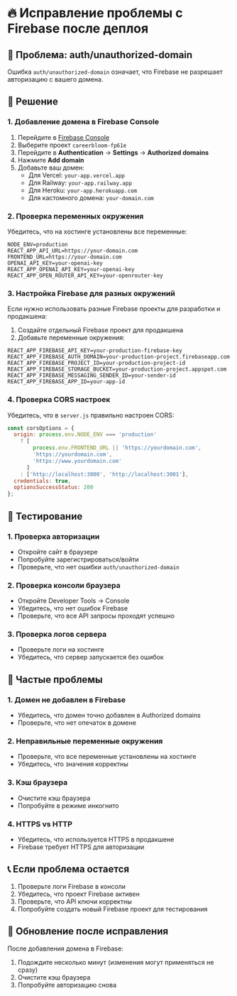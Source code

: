# 🔥 Исправление проблемы с Firebase после деплоя

## 🚨 Проблема: auth/unauthorized-domain

Ошибка `auth/unauthorized-domain` означает, что Firebase не разрешает авторизацию с вашего домена.

## 🔧 Решение

### 1. **Добавление домена в Firebase Console**

1. Перейдите в [Firebase Console](https://console.firebase.google.com/)
2. Выберите проект `careerbloom-fp61e`
3. Перейдите в **Authentication** → **Settings** → **Authorized domains**
4. Нажмите **Add domain**
5. Добавьте ваш домен:
   - Для Vercel: `your-app.vercel.app`
   - Для Railway: `your-app.railway.app`
   - Для Heroku: `your-app.herokuapp.com`
   - Для кастомного домена: `your-domain.com`

### 2. **Проверка переменных окружения**

Убедитесь, что на хостинге установлены все переменные:

```env
NODE_ENV=production
REACT_APP_API_URL=https://your-domain.com
FRONTEND_URL=https://your-domain.com
OPENAI_API_KEY=your-openai-key
REACT_APP_OPENAI_API_KEY=your-openai-key
REACT_APP_OPEN_ROUTER_API_KEY=your-openrouter-key
```

### 3. **Настройка Firebase для разных окружений**

Если нужно использовать разные Firebase проекты для разработки и продакшена:

1. Создайте отдельный Firebase проект для продакшена
2. Добавьте переменные окружения:

```env
REACT_APP_FIREBASE_API_KEY=your-production-firebase-key
REACT_APP_FIREBASE_AUTH_DOMAIN=your-production-project.firebaseapp.com
REACT_APP_FIREBASE_PROJECT_ID=your-production-project-id
REACT_APP_FIREBASE_STORAGE_BUCKET=your-production-project.appspot.com
REACT_APP_FIREBASE_MESSAGING_SENDER_ID=your-sender-id
REACT_APP_FIREBASE_APP_ID=your-app-id
```

### 4. **Проверка CORS настроек**

Убедитесь, что в `server.js` правильно настроен CORS:

```javascript
const corsOptions = {
  origin: process.env.NODE_ENV === 'production' 
    ? [
        process.env.FRONTEND_URL || 'https://yourdomain.com',
        'https://yourdomain.com',
        'https://www.yourdomain.com'
      ] 
    : ['http://localhost:3000', 'http://localhost:3001'],
  credentials: true,
  optionsSuccessStatus: 200
};
```

## 🧪 Тестирование

### 1. **Проверка авторизации**
- Откройте сайт в браузере
- Попробуйте зарегистрироваться/войти
- Проверьте, что нет ошибки `auth/unauthorized-domain`

### 2. **Проверка консоли браузера**
- Откройте Developer Tools → Console
- Убедитесь, что нет ошибок Firebase
- Проверьте, что все API запросы проходят успешно

### 3. **Проверка логов сервера**
- Проверьте логи на хостинге
- Убедитесь, что сервер запускается без ошибок

## 🚨 Частые проблемы

### 1. **Домен не добавлен в Firebase**
- Убедитесь, что домен точно добавлен в Authorized domains
- Проверьте, что нет опечаток в домене

### 2. **Неправильные переменные окружения**
- Проверьте, что все переменные установлены на хостинге
- Убедитесь, что значения корректны

### 3. **Кэш браузера**
- Очистите кэш браузера
- Попробуйте в режиме инкогнито

### 4. **HTTPS vs HTTP**
- Убедитесь, что используется HTTPS в продакшене
- Firebase требует HTTPS для авторизации

## 📞 Если проблема остается

1. Проверьте логи Firebase в консоли
2. Убедитесь, что проект Firebase активен
3. Проверьте, что API ключи корректны
4. Попробуйте создать новый Firebase проект для тестирования

## 🔄 Обновление после исправления

После добавления домена в Firebase:
1. Подождите несколько минут (изменения могут применяться не сразу)
2. Очистите кэш браузера
3. Попробуйте авторизацию снова





